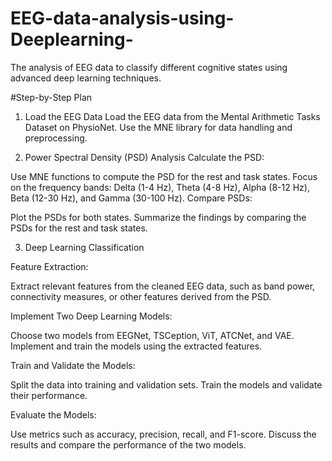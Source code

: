 # EEG-data-analysis-using-Deeplearning-
The analysis of EEG data to classify different cognitive states using advanced deep learning techniques.

#Step-by-Step Plan

1. Load the EEG Data
Load the EEG data from the Mental Arithmetic Tasks Dataset on PhysioNet.
Use the MNE library for data handling and preprocessing.

3. Power Spectral Density (PSD) Analysis
Calculate the PSD:

Use MNE functions to compute the PSD for the rest and task states.
Focus on the frequency bands: Delta (1-4 Hz), Theta (4-8 Hz), Alpha (8-12 Hz), Beta (12-30 Hz), and Gamma (30-100 Hz).
Compare PSDs:

Plot the PSDs for both states.
Summarize the findings by comparing the PSDs for the rest and task states.

3. Deep Learning Classification
   
Feature Extraction:

Extract relevant features from the cleaned EEG data, such as band power, connectivity measures, or other features derived from the PSD.

Implement Two Deep Learning Models:

Choose two models from EEGNet, TSCeption, ViT, ATCNet, and VAE.
Implement and train the models using the extracted features.

Train and Validate the Models:

Split the data into training and validation sets.
Train the models and validate their performance.

Evaluate the Models:

Use metrics such as accuracy, precision, recall, and F1-score.
Discuss the results and compare the performance of the two models.
